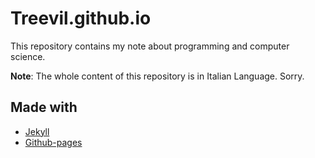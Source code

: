 # Treevil.github.io

This repository contains my note about programming and computer science.

**Note**: The whole content of this repository is in Italian Language. Sorry.

## Made with

- [Jekyll](https://jekyllrb.com/)
- [Github-pages](https://pages.github.com/)
